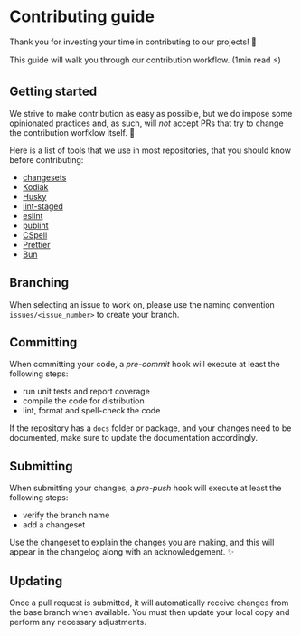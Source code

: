 # Contributing guide <!-- omit in toc -->

Thank you for investing your time in contributing to our projects! :tada:

This guide will walk you through our contribution workflow. (1min read :zap:)

## Getting started

We strive to make contribution as easy as possible, but we do impose some opinionated practices and,
as such, will _not_ accept PRs that try to change the contribution worfklow itself. :no_entry_sign:

Here is a list of tools that we use in most repositories, that you should know before contributing:

- [changesets](https://github.com/changesets/changesets)
- [Kodiak](https://kodiakhq.com/docs/quickstart)
- [Husky](https://typicode.github.io/husky)
- [lint-staged](https://github.com/lint-staged/lint-staged)
- [eslint](https://eslint.org/)
- [publint](https://publint.dev/)
- [CSpell](https://cspell.org/)
- [Prettier](https://prettier.io/)
- [Bun](https://bun.sh/docs)

## Branching

When selecting an issue to work on, please use the naming convention `issues/<issue_number>` to create your branch.

## Committing

When committing your code, a _pre-commit_ hook will execute at least the following steps:

- run unit tests and report coverage
- compile the code for distribution
- lint, format and spell-check the code

If the repository has a `docs` folder or package, and your changes need to be documented, make sure to update the documentation accordingly.

## Submitting

When submitting your changes, a _pre-push_ hook will execute at least the following steps:

- verify the branch name
- add a changeset

Use the changeset to explain the changes you are making, and this will appear in the changelog along with an acknowledgement. :sparkles:

## Updating

Once a pull request is submitted, it will automatically receive changes from the base branch when available.
You must then update your local copy and perform any necessary adjustments.
